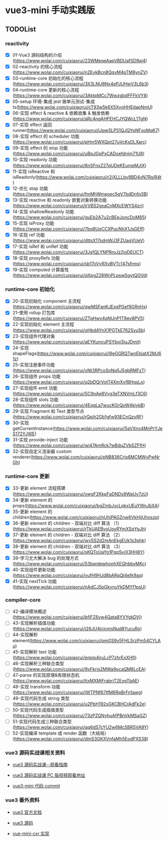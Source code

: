 # vue3-mini 手动实践版

## TODOList

### **reactivity**

- [x] 01-Vue3 源码结构的介绍(<https://www.wolai.com/cuixiaorui/23WMeqeAapVBDUafSD9aj4>)
- [x] 02-reactivity 的核心流程(<https://www.wolai.com/cuixiaorui/n2EvkBcn8QqvM4pTM8ynZV>)
- [x] 03-runtime-core 初始化的核心流程(<https://www.wolai.com/cuixiaorui/3X3LNU8Nx4ePJUHwV3L6b3>)
- [x] 04-runtime-core 更新的核心流程(<https://www.wolai.com/cuixiaorui/3AktpMCc7WwzgbdFFFkVY8>)
- [x] 05-setup 环境-集成 jest 做单元测试-集成 ts(<https://www.wolai.com/cuixiaorui/cT93w5k6X5XyoHHEdapNmU>)
- [x] 06-实现 effect & reactive & 依赖收集 & 触发依赖(<https://www.wolai.com/cuixiaorui/aRc4nqAHFEHCJYQWcL1TgN>)
- [x] 07-实现 effect 返回 runner(<https://www.wolai.com/cuixiaorui/iJpwSLP51QJQYpNFxoMqK7>)
- [x] 08-实现 effect 的 scheduler 功能(<https://www.wolai.com/cuixiaorui/pHm5WXQpt27uVcKsDLXarc>)
- [x] 09-实现 effect 的 stop 功能(<https://www.wolai.com/cuixiaorui/uBpJGpPxCADoefdnjm71U6>)
- [x] 10-实现 readonly 功能(<https://www.wolai.com/cuixiaorui/6nSFnxZ27qUDeKEumeMJjX>)
- [x] 11-实现 isReactive 和 isReadonly(<https://www.wolai.com/cuixiaorui/r2jXLLLbv9BD4vN7RsjR4t>)
- [x] 12-优化 stop 功能(<https://www.wolai.com/cuixiaorui/fmMhWmeoec5gV7bdDnfq3B>)
- [x] 13-实现 reactive 和 readonly 嵌套对象转换功能(<https://www.wolai.com/cuixiaorui/jrVBS2gxaCnMXcEWYS4zri>)
- [x] 14-实现 shallowReadonly 功能(<https://www.wolai.com/cuixiaorui/guEb2A7u2cBEeJoncDoM85>)
- [x] 15-实现 isProxy 功能(<https://www.wolai.com/cuixiaorui/7bq8UqCCXPucNhX1JsGEff>)
- [x] 16-实现 ref 功能(<https://www.wolai.com/cuixiaorui/dttsX17sdmWJ3FZUaqVUeV>)
- [x] 17-实现 isRef 和 unRef 功能(<https://www.wolai.com/cuixiaorui/3JsfQLYNPRroJz2joDEUCT>)
- [x] 18-实现 proxyRefs 功能(<https://www.wolai.com/cuixiaorui/sb17oVvRXvBVTc147sfrms>)
- [x] 19-实现 computed 计算属性(<https://www.wolai.com/cuixiaorui/qXpgZ28WnPLpswSgytQGVd>)

### **runtime-core 初始化**

- [x] 20-实现初始化 component 主流程(<https://www.wolai.com/cuixiaorui/gwMSFanKJExqPGef9GRnHx>)
- [x] 21-使用 rollup 打包库(<https://www.wolai.com/cuixiaorui/ZTgHwy4gNUnP1T8ev8PV5>)
- [x] 22-实现初始化 element 主流程(<https://www.wolai.com/cuixiaorui/oHbdAYnX1PGTkE762Syu5b>)
- [x] 23-实现组件代理对象(<https://www.wolai.com/cuixiaorui/aEYKuncuPSYboi3juJDmit>)
- [x] 24-实现 shapeFlags(<https://www.wolai.com/cuixiaorui/i9eGGRQTwnEbjatX2MJ61z>)
- [x] 25-实现注册事件功能(<https://www.wolai.com/cuixiaorui/vNt3RPcoSnNq5J5gbRMFzT>)
- [x] 26-实现组件 props 功能(<https://www.wolai.com/cuixiaorui/q2bDQrVotT4XmXvfBHgsLo>)
- [x] 27-实现组件 emit 功能(<https://www.wolai.com/cuixiaorui/5C9nAe8Vvg3eTXNVmLf3C6>)
- [x] 28-实现组件 slots 功能(<https://www.wolai.com/cuixiaorui/4EqgLa7wucKGrQoW4kiykB>)
- [x] 29-实现 Fragment 和 Text 类型节点(<https://www.wolai.com/cuixiaorui/rQpih2Gb1gfw93ECnQzvRF>)
- [x] 30-实现 getCurrentInstance(<https://www.wolai.com/cuixiaorui/5aVXno4MnPrYJeS172YJWE>)
- [x] 31-实现 provide-inject 功能(<https://www.wolai.com/cuixiaorui/wi47AmRck7wBduZVbSZFfH>)
- [x] 32-实现自定义渲染器 custom renderer(<https://www.wolai.com/cuixiaorui/pNB836Crjs6MCMWvPwNrGh>)

### **runtime-core 更新**

- [x] 33-更新 element 流程搭建(<https://www.wolai.com/cuixiaorui/xwgF2KkpFaDNDs9WaUv7zU>)
- [x] 34-更新 element 的 props(<https://www.wolai.com/cuixiaorui/bgZmbJvcLpkxUEuYWnJbXA>)
- [x] 35-更新 element 的 children(<https://www.wolai.com/cuixiaorui/nUhjPAGZnw6VkHijUhoszp>)
- [x] 36-更新 element 的 children - 双端对比 diff 算法 （1）(<https://www.wolai.com/cuixiaorui/rTkUAEBvoUoyRYmXSqYgJh>)
- [x] 37-更新 element 的 children - 双端对比 diff 算法 （2）(<https://www.wolai.com/cuixiaorui/wvSS2d2mAnEkgEUk1s3phk>)
- [x] 38-更新 element 的 children - 双端对比 diff 算法 （3）(<https://www.wolai.com/cuixiaorui/sKQToUaYg1PqqSviX3HH8Y>)
- [x] 39-学习尤大解决 bug 的处理方式(<https://www.wolai.com/cuixiaorui/53bqrdewhonhXEQhbbvMKc>)
- [x] 40-实现组件更新功能(<https://www.wolai.com/cuixiaorui/vufH9HJd8bARgQt4efk9aq>)
- [x] 41-实现 nextTick 功能(<https://www.wolai.com/cuixiaorui/nAdCJ5pGkvnuYkDMYf1psU>)

### **compiler-core**

- [ ] 42-编译模块概述(<https://www.wolai.com/cuixiaorui/bfiFZ6vw4Qata8YVYgkDVj>)
- [ ] 43-实现解析插值功能(<https://www.wolai.com/cuixiaorui/j26JU4icjcmsNud8YucuRo>)
- [ ] 44-实现解析 element(<https://www.wolai.com/cuixiaorui/pmGS9y5FHLSrzPm54CYLAu>)
- [ ] 45-实现解析 text 功能(<https://www.wolai.com/cuixiaorui/enpjs4iruLcP7zhrExXHfi>)
- [ ] 46-实现解析三种联合类型(<https://www.wolai.com/cuixiaorui/9vFkrjs2MWa9ocaQM6LcEA>)
- [ ] 47-parse 的实现原理&有限状态机(<https://www.wolai.com/cuixiaorui/tixMXMjFrabriT2EypTbAE>)
- [ ] 48-实现 transform 功能(<https://www.wolai.com/cuixiaorui/iWTPNf67tfM6RpBrFn1awg>)
- [ ] 49-实现代码生成 string 类型(<https://www.wolai.com/cuixiaorui/u2PbH192xGKCBHCrAdFk2e>)
- [ ] 50-实现代码生成插值类型(<https://www.wolai.com/cuixiaorui/73zPZQNyhuAfPBnVkMSaGZ>)
- [ ] 51-实现代码生成三种联合类型(<https://www.wolai.com/cuixiaorui/qq6dS7cYU2w6McSBRSVA9Y>)
- [ ] 52-实现编译 template 成 render 函数（大结局）(<https://www.wolai.com/cuixiaorui/dmS3GKXVnfaMh5EodPXS38>)

### vue3 源码实战课相关资料

- [vue3 源码实战课--观看指南](https://www.wolai.com/cuixiaorui/f3suaYxX5iu7FD6mQUhHuW)

- [vue3 源码实战课 PC 版视频观看地址](https://appewiejl9g3764.h5.xiaoeknow.com/v1/course/column/p_61fb595ce4b0beaee4275e1e?type=3)

- [vue3-mini 代码 commit](https://github.com/cuixiaorui/teach-vue-practice/commits/main)

### vue3 番外资料

- [vue3 官方文档](https://v3.cn.vuejs.org/)

- [vue3 源码](https://github.com/vuejs/core)

- [vue-mini-cxr 实现](https://github.com/cuixiaorui/mini-vue)
